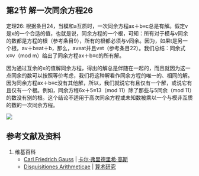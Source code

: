 ## 第2节 解一次同余方程26

定理26: 根据条目24，当模和a互质时，一次同余方程ax＋b≡c总是有解。假定v是x的一个合适的值，也就是说，同余方程的一个根，可知：所有对于模与v同余的数都是方程的根（参考条目9），所有的根都必须与v同余。因为，如果t是另一个根，av＋b≡at＋b，那么，av≡at并且v≡t（参考条目22）。我们总结：同余式x≡v（mod m）给出了同余方程ax＋b≡c的所有解。

因为通过互余的x的值解同余方程，得出的解总是伴随在一起的，而且就因为这一点同余的数可以按照等价考虑，我们将这种解看作同余方程的唯一的、相同的解。因为同余方程ax＋b≡c没有其他解，所以，我们就说它有且仅有一个解，或说它有且仅有一个根。例如，同余方程6x＋5≡13（mod 11）除了那些与5同余（mod 11）的数没有别的根。这个结论不适用于高次同余方程或未知数被乘以一个与模非互质的数的一次同余方程。

![](/images/数论/高斯的算术研究中典型的推演实验/章2/定理25/26-1.jpg)

## 参考文献及资料

1. 维基百科
	- [Carl Friedrich Gauss](https://en.wikipedia.org/wiki/Carl_Friedrich_Gauss) | [卡尔·弗里德里希·高斯](https://zh.wikipedia.org/wiki/%E5%8D%A1%E7%88%BE%C2%B7%E5%BC%97%E9%87%8C%E5%BE%B7%E9%87%8C%E5%B8%8C%C2%B7%E9%AB%98%E6%96%AF) 
	- [Disquisitiones Arithmeticae](https://en.wikipedia.org/wiki/Disquisitiones_Arithmeticae) | [算术研究](https://zh.wikipedia.org/wiki/算术研究) 



